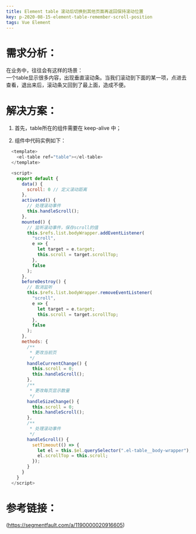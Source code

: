 ```yaml
---
title: Element table 滚动后切换到其他页面再返回保持滚动位置
key: p-2020-08-15-element-table-remember-scroll-position
tags: Vue Element
---
```


# 需求分析：

在业务中，往往会有这样的场景：  
一个table显示很多内容，出现垂直滚动条。当我们滚动到下面的某一项，点进去查看，退出来后，滚动条又回到了最上面，造成不便。

<!--more-->

# 解决方案：

1. 首先，table所在的组件需要在 keep-alive 中；
   
2. 组件中代码实例如下：
   
```JavaScript
  <template>
    <el-table ref="table"></el-table>
  </template>

  <script>
    export default {
      data() {
        scroll: 0 // 定义滚动距离
      },
      activated() {
        // 处理滚动事件
        this.handleScroll();
      },
      mounted() {
        // 监听滚动事件，保存scroll的值
        this.$refs.list.bodyWrapper.addEventListener(
          "scroll",
          e => {
            let target = e.target;
            this.scroll = target.scrollTop;
          },
          false
        );
      },
      beforeDestroy() {
        // 取消监听
        this.$refs.list.bodyWrapper.removeEventListener(
          "scroll",
          e => {
            let target = e.target;
            this.scroll = target.scrollTop;
          },
          false
        );
      },
      methods: {
        /**
         * 更改当前页
         */
        handleCurrentChange() {
          this.scroll = 0;
          this.handleScroll();
        },
        /**
         * 更改每页显示数量
         */
        handleSizeChange() {
          this.scroll = 0;
          this.handleScroll();
        },
        /**
         * 处理滚动事件
         */
        handleScroll() {
          setTimeout(() => {
            let el = this.$el.querySelector(".el-table__body-wrapper");
            el.scrollTop = this.scroll;
          });
        }
      }
    }
  </script>
  ```

# 参考链接：
(https://segmentfault.com/a/1190000020916605)
